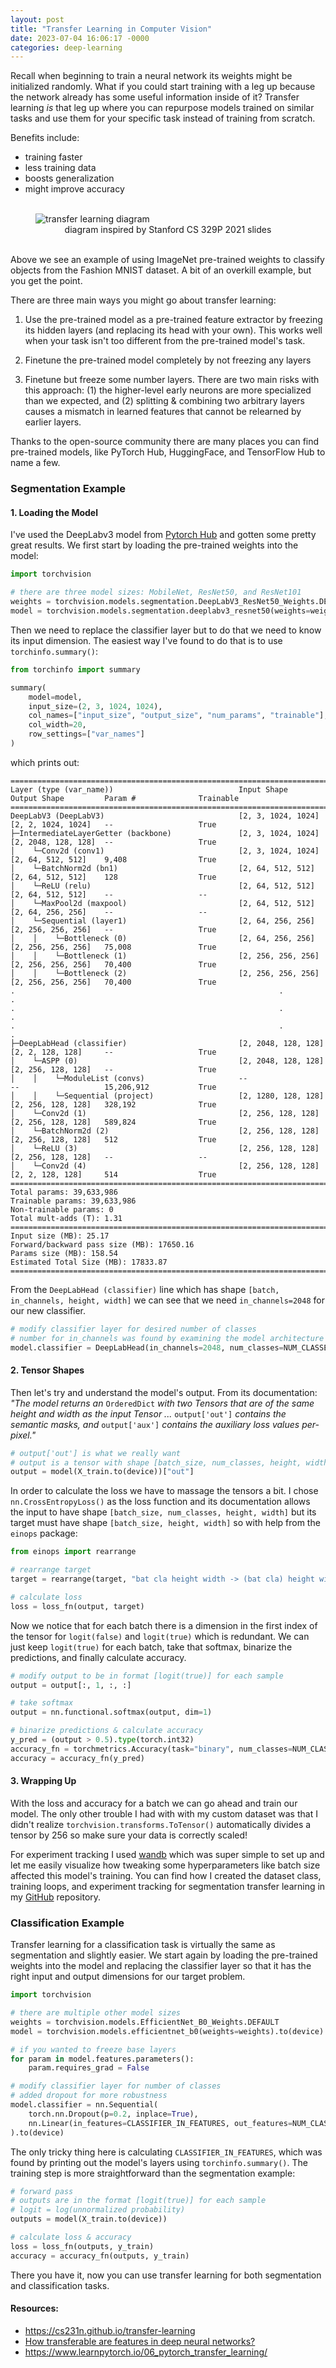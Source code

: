 ```yaml
---
layout: post
title: "Transfer Learning in Computer Vision"
date: 2023-07-04 16:06:17 -0000
categories: deep-learning
---
```


Recall when beginning to train a neural network its weights might be initialized randomly. What if you could start training with a leg up because the network already has some useful information inside of it? Transfer learning _is_ that leg up where you can repurpose models trained on similar tasks and use them for your specific task instead of training from scratch.

Benefits include:

- training faster
- less training data
- boosts generalization
- might improve accuracy

<figure>
    <br>
    <img src="{{site.url}}/assets/transfer-learning/transfer-learning.png" alt="transfer learning diagram"/>
    <figcaption style="text-align: center">diagram inspired by Stanford CS 329P 2021 slides</figcaption>
    <br>
</figure>

Above we see an example of using ImageNet pre-trained weights to classify objects from the Fashion MNIST dataset. A bit of an overkill example, but you get the point.

There are three main ways you might go about transfer learning:

1. Use the pre-trained model as a pre-trained feature extractor by freezing its hidden layers (and replacing its head with your own). This works well when your task isn't too different from the pre-trained model's task.

2. Finetune the pre-trained model completely by not freezing any layers

3. Finetune but freeze some number layers. There are two main risks with this approach: (1) the higher-level early neurons are more specialized than we expected, and (2) splitting & combining two arbitrary layers causes a mismatch in learned features that cannot be relearned by earlier layers.

Thanks to the open-source community there are many places you can find pre-trained models, like PyTorch Hub, HuggingFace, and TensorFlow Hub to name a few.

### Segmentation Example

#### 1. Loading the Model

I've used the DeepLabv3 model from [Pytorch Hub](https://pytorch.org/hub/pytorch_vision_deeplabv3_resnet101/) and gotten some pretty great results. We first start by loading the pre-trained weights into the model:

```Python
import torchvision

# there are three model sizes: MobileNet, ResNet50, and ResNet101
weights = torchvision.models.segmentation.DeepLabV3_ResNet50_Weights.DEFAULT
model = torchvision.models.segmentation.deeplabv3_resnet50(weights=weights).to(device)
```

Then we need to replace the classifier layer but to do that we need to know its input dimension. The easiest way I've found to do that is to use `torchinfo.summary()`:

```Python
from torchinfo import summary

summary(
    model=model,
    input_size=(2, 3, 1024, 1024),
    col_names=["input_size", "output_size", "num_params", "trainable"],
    col_width=20,
    row_settings=["var_names"]
)
```

which prints out:

```#1
===========================================================================================================================
Layer (type (var_name))                            Input Shape          Output Shape         Param #              Trainable
===========================================================================================================================
DeepLabV3 (DeepLabV3)                              [2, 3, 1024, 1024]   [2, 2, 1024, 1024]   --                   True
├─IntermediateLayerGetter (backbone)               [2, 3, 1024, 1024]   [2, 2048, 128, 128]  --                   True
│    └─Conv2d (conv1)                              [2, 3, 1024, 1024]   [2, 64, 512, 512]    9,408                True
│    └─BatchNorm2d (bn1)                           [2, 64, 512, 512]    [2, 64, 512, 512]    128                  True
│    └─ReLU (relu)                                 [2, 64, 512, 512]    [2, 64, 512, 512]    --                   --
│    └─MaxPool2d (maxpool)                         [2, 64, 512, 512]    [2, 64, 256, 256]    --                   --
│    └─Sequential (layer1)                         [2, 64, 256, 256]    [2, 256, 256, 256]   --                   True
│    │    └─Bottleneck (0)                         [2, 64, 256, 256]    [2, 256, 256, 256]   75,008               True
│    │    └─Bottleneck (1)                         [2, 256, 256, 256]   [2, 256, 256, 256]   70,400               True
│    │    └─Bottleneck (2)                         [2, 256, 256, 256]   [2, 256, 256, 256]   70,400               True
.                                                           .                                                       .
.                                                           .                                                       .
.                                                           .                                                       .
├─DeepLabHead (classifier)                         [2, 2048, 128, 128]  [2, 2, 128, 128]     --                   True
│    └─ASPP (0)                                    [2, 2048, 128, 128]  [2, 256, 128, 128]   --                   True
│    │    └─ModuleList (convs)                     --                   --                   15,206,912           True
│    │    └─Sequential (project)                   [2, 1280, 128, 128]  [2, 256, 128, 128]   328,192              True
│    └─Conv2d (1)                                  [2, 256, 128, 128]   [2, 256, 128, 128]   589,824              True
│    └─BatchNorm2d (2)                             [2, 256, 128, 128]   [2, 256, 128, 128]   512                  True
│    └─ReLU (3)                                    [2, 256, 128, 128]   [2, 256, 128, 128]   --                   --
│    └─Conv2d (4)                                  [2, 256, 128, 128]   [2, 2, 128, 128]     514                  True
===========================================================================================================================
Total params: 39,633,986
Trainable params: 39,633,986
Non-trainable params: 0
Total mult-adds (T): 1.31
===========================================================================================================================
Input size (MB): 25.17
Forward/backward pass size (MB): 17650.16
Params size (MB): 158.54
Estimated Total Size (MB): 17833.87
===========================================================================================================================
```

From the `DeepLabHead (classifier)` line which has shape `[batch, in_channels, height, width]` we can see that we need `in_channels=2048` for our new classifier.

```Python
# modify classifier layer for desired number of classes
# number for in_channels was found by examining the model architecture
model.classifier = DeepLabHead(in_channels=2048, num_classes=NUM_CLASSES)
```

#### 2. Tensor Shapes

Then let's try and understand the model's output. From its documentation: _"The model returns an_ `OrderedDict` _with two Tensors that are of the same height and width as the input Tensor ..._ `output['out']` _contains the semantic masks, and_ `output['aux']` _contains the auxiliary loss values per-pixel."_

```Python
# output['out'] is what we really want
# output is a tensor with shape [batch_size, num_classes, height, width]
output = model(X_train.to(device))["out"]
```

In order to calculate the loss we have to massage the tensors a bit. I chose `nn.CrossEntropyLoss()` as the loss function and its documentation allows the input to have shape `[batch_size, num_classes, height, width]` but its target must have shape `[batch_size, height, width]` so with help from the `einops` package:

```Python
from einops import rearrange

# rearrange target
target = rearrange(target, "bat cla height width -> (bat cla) height width")

# calculate loss
loss = loss_fn(output, target)
```

Now we notice that for each batch there is a dimension in the first index of the tensor for `logit(false)` and `logit(true)` which is redundant. We can just keep `logit(true)` for each batch, take that softmax, binarize the predictions, and finally calculate accuracy.

```Python
# modify output to be in format [logit(true)] for each sample
output = output[:, 1, :, :]

# take softmax
output = nn.functional.softmax(output, dim=1)

# binarize predictions & calculate accuracy
y_pred = (output > 0.5).type(torch.int32)
accuracy_fn = torchmetrics.Accuracy(task="binary", num_classes=NUM_CLASSES)
accuracy = accuracy_fn(y_pred)
```

#### 3. Wrapping Up

With the loss and accuracy for a batch we can go ahead and train our model. The only other trouble I had with with my custom dataset was that I didn't realize `torchvision.transforms.ToTensor()` automatically divides a tensor by 256 so make sure your data is correctly scaled!

For experiment tracking I used [wandb](https://wandb.ai/site) which was super simple to set up and let me easily visualize how tweaking some hyperparameters like batch size affected this model's training. You can find how I created the dataset class, training loops, and experiment tracking for segmentation transfer learning in my [GitHub](https://github.com/akshaytrikha/transfer-learning/blob/main/segmentation/scripts/) repository.

### Classification Example

Transfer learning for a classification task is virtually the same as segmentation and slightly easier. We start again by loading the pre-trained weights into the model and replacing the classifier layer so that it has the right input and output dimensions for our target problem.

```Python
import torchvision

# there are multiple other model sizes
weights = torchvision.models.EfficientNet_B0_Weights.DEFAULT
model = torchvision.models.efficientnet_b0(weights=weights).to(device)

# if you wanted to freeze base layers
for param in model.features.parameters():
    param.requires_grad = False

# modify classifier layer for number of classes
# added dropout for more robustness
model.classifier = nn.Sequential(
    torch.nn.Dropout(p=0.2, inplace=True),
    nn.Linear(in_features=CLASSIFIER_IN_FEATURES, out_features=NUM_CLASSES),
).to(device)
```

The only tricky thing here is calculating `CLASSIFIER_IN_FEATURES`, which was found by printing out the model's layers using `torchinfo.summary()`. The training step is more straightforward than the segmentation example:

```Python
# forward pass
# outputs are in the format [logit(true)] for each sample
# logit = log(unnormalized probability)
outputs = model(X_train.to(device))

# calculate loss & accuracy
loss = loss_fn(outputs, y_train)
accuracy = accuracy_fn(outputs, y_train)
```

There you have it, now you can use transfer learning for both segmentation and classification tasks.

#### Resources:

- <https://cs231n.github.io/transfer-learning>
- [How transferable are features in deep neural networks?](https://arxiv.org/pdf/1411.1792.pdf)
- <https://www.learnpytorch.io/06_pytorch_transfer_learning/>
